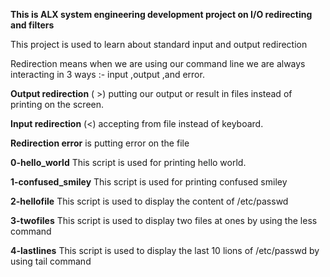 **This is ALX system engineering development project on I/O redirecting and filters**

This project is used to learn about standard input and output redirection 

Redirection means when we are using our command line we are always interacting in 3 ways :-  input ,output ,and error.

**Output redirection** ( >)  putting our output or result in files instead of printing on the screen.

**Input redirection** (<) accepting from file instead of keyboard.

**Redirection error** is putting error on the file

**0-hello_world** This script is used for printing hello world.

**1-confused_smiley** This script is used for printing confused smiley
  
**2-hellofile** This script is used to display the content of /etc/passwd

**3-twofiles** This script is used to display two files at ones by using the less command 

**4-lastlines** This script is used to display the last 10 lions of /etc/passwd by using tail command 